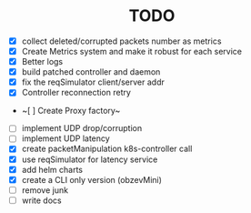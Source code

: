 <h1 align="center">TODO</h1>

- [x] collect deleted/corrupted packets number as metrics
- [x] Create Metrics system and make it robust for each service
- [x] Better logs
- [x] build patched controller and daemon
- [x] fix the reqSimulator client/server addr
- [x] Controller reconnection retry 
- ~[ ] Create Proxy factory~
- [ ] implement UDP drop/corruption 
- [ ] implement UDP latency
- [x] create packetManipulation k8s-controller call
- [x] use reqSimulator for latency service
- [x] add helm charts
- [x] create a CLI only version (obzevMini)
- [ ] remove junk 
- [ ] write docs
